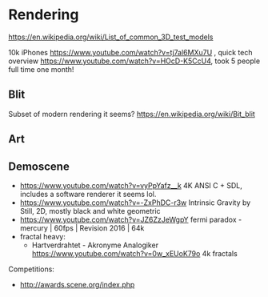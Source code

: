 # Rendering

<https://en.wikipedia.org/wiki/List_of_common_3D_test_models>

10k iPhones <https://www.youtube.com/watch?v=tj7al6MXu7U> , quick tech overview <https://www.youtube.com/watch?v=HOcD-K5CcU4>, took 5 people full time one month!

## Blit

Subset of modern rendering it seems? <https://en.wikipedia.org/wiki/Bit_blit>

## Art

## Demoscene

- <https://www.youtube.com/watch?v=vyPpYafz__k> 4K ANSI C + SDL, includes a software renderer it seems lol.
- <https://www.youtube.com/watch?v=-ZxPhDC-r3w> Intrinsic Gravity by Still, 2D, mostly black and white geometric
- <https://www.youtube.com/watch?v=JZ6ZzJeWgpY> fermi paradox - mercury | 60fps | Revision 2016 | 64k 
- fractal heavy:
    - Hartverdrahtet - Akronyme Analogiker <https://www.youtube.com/watch?v=0w_xEUoK79o> 4k fractals 

Competitions:

- <http://awards.scene.org/index.php>
